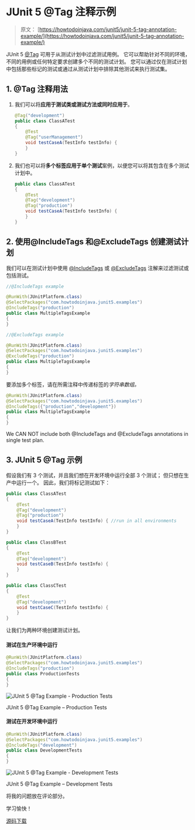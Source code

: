 # JUnit 5 @Tag 注释示例

> 原文： [https://howtodoinjava.com/junit5/junit-5-tag-annotation-example/](https://howtodoinjava.com/junit5/junit-5-tag-annotation-example/)

JUnit 5 [@Tag](http://junit.org/junit5/docs/current/api/org/junit/jupiter/api/Tag.html) 可用于从测试计划中过滤测试用例。 它可以帮助针对不同的环境，不同的用例或任何特定要求创建多个不同的测试计划。 您可以通过仅在测试计划中包括那些标记的测试或通过从测试计划中排除其他测试来执行测试集。

## 1\. @Tag 注释用法

1.  我们可以将**应用于测试类或测试方法或同时应用于**。

    ```java
    @Tag("development")
    public class ClassATest
    {
    	@Test
    	@Tag("userManagement")
    	void testCaseA(TestInfo testInfo) {
    	}
    }

    ```

2.  我们也可以将**多个标签应用于单个测试**案例，以便您可以将其包含在多个测试计划中。

    ```java
    public class ClassATest
    {
    	@Test
    	@Tag("development")
    	@Tag("production")
    	void testCaseA(TestInfo testInfo) {
    	}
    }

    ```

## 2\. 使用@IncludeTags 和@ExcludeTags 创建测试计划

我们可以在测试计划中使用 [@IncludeTags](http://junit.org/junit5/docs/current/api/index.html?org/junit/platform/runner/IncludeTags.html) 或 [@ExcludeTags](http://junit.org/junit5/docs/current/api/index.html?org/junit/platform/runner/ExcludeTags.html) 注解来过滤测试或包括测试。

```java
//@IncludeTags example

@RunWith(JUnitPlatform.class)
@SelectPackages("com.howtodoinjava.junit5.examples")
@IncludeTags("production")
public class MultipleTagsExample 
{
}

//@ExcludeTags example

@RunWith(JUnitPlatform.class)
@SelectPackages("com.howtodoinjava.junit5.examples")
@ExcludeTags("production")
public class MultipleTagsExample 
{
}

```

要添加多个标签，请在所需注释中传递标签的*字符串数组。*

```java
@RunWith(JUnitPlatform.class)
@SelectPackages("com.howtodoinjava.junit5.examples")
@IncludeTags({"production","development"})
public class MultipleTagsExample 
{
}

```

We CAN NOT include both @IncludeTags and @ExcludeTags annotations in single test plan.

## 3\. JUnit 5 @Tag 示例

假设我们有 3 个测试，并且我们想在开发环境中运行全部 3 个测试； 但只想在生产中运行一个。 因此，我们将标记测试如下：

```java
public class ClassATest
{
	@Test
	@Tag("development")
	@Tag("production")
	void testCaseA(TestInfo testInfo) { //run in all environments
	}
}

public class ClassBTest
{
	@Test
	@Tag("development")
	void testCaseB(TestInfo testInfo) {
	}
}

public class ClassCTest
{
	@Test
	@Tag("development")
	void testCaseC(TestInfo testInfo) {
	}
}

```

让我们为两种环境创建测试计划。

#### 测试在生产环境中运行

```java
@RunWith(JUnitPlatform.class)
@SelectPackages("com.howtodoinjava.junit5.examples")
@IncludeTags("production")
public class ProductionTests 
{
}

```

![JUnit 5 @Tag Example - Production Tests](img/b9653a407e8fca6e0439e9b25f72b3c3.png)

JUnit 5 @Tag Example – Production Tests



#### 测试在开发环境中运行

```java
@RunWith(JUnitPlatform.class)
@SelectPackages("com.howtodoinjava.junit5.examples")
@IncludeTags("development")
public class DevelopmentTests 
{
}

```

![JUnit 5 @Tag Example - Development Tests](img/da0d6710958d1a488cf312e55059eaff.png)

JUnit 5 @Tag Example – Development Tests



将我的问题放在评论部分。

学习愉快！

[源码下载](https://github.com/lokeshgupta1981/Junit5Examples/tree/master/JUnit5Examples)